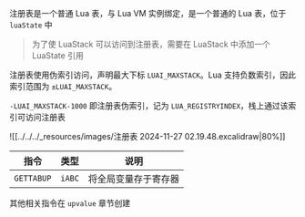 注册表是一个普通 Lua 表，与 Lua VM 实例绑定，是一个普通的 Lua 表，位于 `luaState` 中

> 为了使 LuaStack 可以访问到注册表，需要在 LuaStack 中添加一个 LuaState 引用

注册表使用伪索引访问，声明最大下标 `LUAI_MAXSTACK`。Lua 支持负数索引，因此索引范围为 `±LUAI_MAXSTACK`。

`-LUAI_MAXSTACK-1000` 即注册表伪索引，记为 `LUA_REGISTRYINDEX`，栈上通过该索引可访问注册表

![[../../../_resources/images/注册表 2024-11-27 02.19.48.excalidraw|80%]]

| 指令         | 类型     | 说明         |
| ---------- | ------ | ---------- |
| `GETTABUP` | `iABC` | 将全局变量存于寄存器 |
其他相关指令在 `upvalue` 章节创建